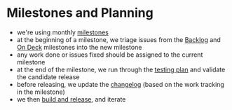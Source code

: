 # Milestones and Planning

- we're using monthly [milestones](https://github.com/flutter/flutter-intellij/milestones)
- at the beginning of a milestone, we triage issues from the [Backlog](https://github.com/flutter/flutter-intellij/milestone/10) and [On Deck](https://github.com/flutter/flutter-intellij/milestone/11) milestones into the new milestone
- any work done or issues fixed should be assigned to the current milestone
- at the end of the milestone, we run through the [testing plan](https://github.com/flutter/flutter-intellij/blob/master/docs/testing.md) and validate the candidate release
- before releasing, we update the [changelog](https://github.com/flutter/flutter-intellij/blob/master/resources/META-INF/plugin.xml#L22) (based on the work tracking in the milestone)
- we then [build and release](../docs/building.md), and iterate
